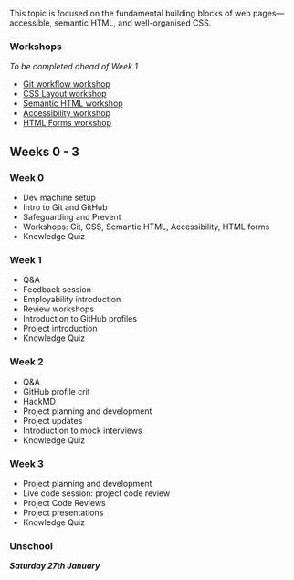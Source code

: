 This topic is focused on the fundamental building blocks of web pages—accessible, semantic HTML, and well-organised CSS.

### Workshops

_To be completed ahead of Week 1_

- [Git workflow workshop](/workshops/git-workflow/)
- [CSS Layout workshop](/workshops/css-layout/)
- [Semantic HTML workshop](/workshops/semantic-html/)
- [Accessibility workshop](/workshops/learn-a11y/)
- [HTML Forms workshop](/workshops/html-forms/)

## Weeks 0 - 3

### Week 0

- Dev machine setup
- Intro to Git and GitHub
- Safeguarding and Prevent
- Workshops: Git, CSS, Semantic HTML, Accessibility, HTML forms
- Knowledge Quiz

### Week 1

- Q&A
- Feedback session
- Employability introduction
- Review workshops
- Introduction to GitHub profiles
- Project introduction
- Knowledge Quiz

### Week 2

- Q&A
- GitHub profile crit
- HackMD
- Project planning and development
- Project updates
- Introduction to mock interviews
- Knowledge Quiz

### Week 3

- Project planning and development
- Live code session: project code review
- Project Code Reviews
- Project presentations
- Knowledge Quiz

### Unschool

**_Saturday 27th January_**
